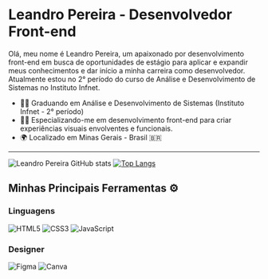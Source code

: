 # Leandro Pereira - Desenvolvedor Front-end 

Olá, meu nome é Leandro Pereira, um apaixonado por desenvolvimento front-end em busca de oportunidades de estágio para aplicar e expandir meus conhecimentos e dar início a minha carreira como desenvolvedor. Atualmente estou no 2° período do curso de Análise e Desenvolvimento de Sistemas no Instituto Infnet.

- 👨‍🎓 Graduando em Análise e Desenvolvimento de Sistemas (Instituto Infnet - 2° período)
- 👨‍💻 Especializando-me em desenvolvimento front-end para criar experiências visuais envolventes e funcionais.
- 🌍 Localizado em Minas Gerais - Brasil 🇧🇷

---

![Leandro Pereira GitHub stats](https://github-readme-stats.vercel.app/api?username=leandropereira-dev&show_icons=true&theme=tokyonight)
[![Top Langs](https://github-readme-stats.vercel.app/api/top-langs/?username=leandropereira-dev&layout=compact)](https://github.com/leandropereira-dev/github-readme-stats)

## Minhas Principais Ferramentas ⚙️

### Linguagens
![HTML5](https://img.shields.io/badge/HTML5-E34F26?style=for-the-badge&logo=html5&logoColor=white)
![CSS3](https://img.shields.io/badge/CSS3-1572B6?style=for-the-badge&logo=css3&logoColor=white)
![JavaScript](https://img.shields.io/badge/JavaScript-F7DF1E?style=for-the-badge&logo=javascript&logoColor=black)

### Designer 
![Figma](https://img.shields.io/badge/Figma-F24E1E?style=for-the-badge&logo=figma&logoColor=white)
![Canva](https://img.shields.io/badge/Canva-%2300C4CC.svg?&style=for-the-badge&logo=Canva&logoColor=white)



           
          
